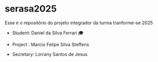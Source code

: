 # serasa2025
Esse é o repositório do projeto integrador da turma tranforme-se 2025


- Student: Daniel da Silva Ferrari 🎓

- Project : Marcio Felipe Silva Steffens
 - Secretary: Lorrany Santos de Jesus 

